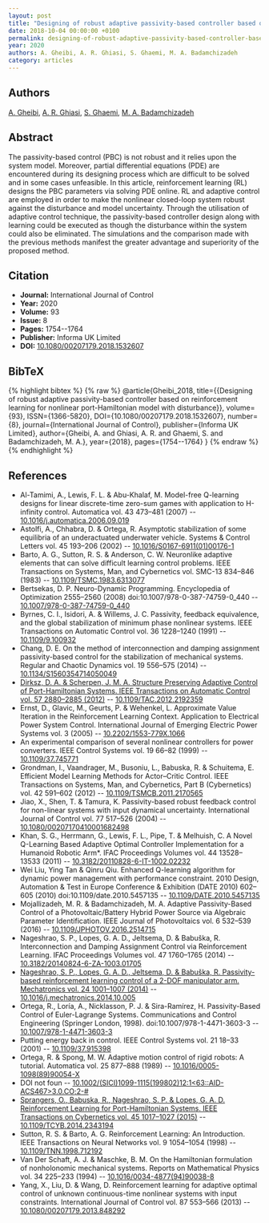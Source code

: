 ```yaml
---
layout: post
title: "Designing of robust adaptive passivity-based controller based on reinforcement learning for nonlinear port-Hamiltonian model with disturbance"
date: 2018-10-04 00:00:00 +0100
permalink: designing-of-robust-adaptive-passivity-based-controller-based-on-reinforcement-learning-for-nonlinear-port-hamiltonian-model-with-disturbance
year: 2020
authors: A. Gheibi, A. R. Ghiasi, S. Ghaemi, M. A. Badamchizadeh
category: articles
---
```

 
## Authors
[A. Gheibi](authors/a-gheibi), [A. R. Ghiasi](authors/a-r-ghiasi), [S. Ghaemi](authors/s-ghaemi), [M. A. Badamchizadeh](authors/m-a-badamchizadeh)
 
## Abstract
 The passivity-based control (PBC) is not robust and it relies upon the system model. Moreover, partial differential equations (PDE) are encountered during its designing process which are difficult to be solved and in some cases unfeasible. In this article, reinforcement learning (RL) designs the PBC parameters via solving PDE online. RL and adaptive control are employed in order to make the nonlinear closed-loop system robust against the disturbance and model uncertainty. Through the utilisation of adaptive control technique, the passivity-based controller design along with learning could be executed as though the disturbance within the system could also be eliminated. The simulations and the comparison made with the previous methods manifest the greater advantage and superiority of the proposed method.
 
## Citation
- **Journal:** International Journal of Control
- **Year:** 2020
- **Volume:** 93
- **Issue:** 8
- **Pages:** 1754--1764
- **Publisher:** Informa UK Limited
- **DOI:** [10.1080/00207179.2018.1532607](https://doi.org/10.1080/00207179.2018.1532607)
 
## BibTeX
{% highlight bibtex %}
{% raw %}
@article{Gheibi_2018,
  title={{Designing of robust adaptive passivity-based controller based on reinforcement learning for nonlinear port-Hamiltonian model with disturbance}},
  volume={93},
  ISSN={1366-5820},
  DOI={10.1080/00207179.2018.1532607},
  number={8},
  journal={International Journal of Control},
  publisher={Informa UK Limited},
  author={Gheibi, A. and Ghiasi, A. R. and Ghaemi, S. and Badamchizadeh, M. A.},
  year={2018},
  pages={1754--1764}
}
{% endraw %}
{% endhighlight %}
 
## References
- Al-Tamimi, A., Lewis, F. L. & Abu-Khalaf, M. Model-free Q-learning designs for linear discrete-time zero-sum games with application to H-infinity control. Automatica vol. 43 473–481 (2007) -- [10.1016/j.automatica.2006.09.019](https://doi.org/10.1016/j.automatica.2006.09.019)
- Astolfi, A., Chhabra, D. & Ortega, R. Asymptotic stabilization of some equilibria of an underactuated underwater vehicle. Systems &amp; Control Letters vol. 45 193–206 (2002) -- [10.1016/S0167-6911(01)00176-1](https://doi.org/10.1016/S0167-6911(01)00176-1)
- Barto, A. G., Sutton, R. S. & Anderson, C. W. Neuronlike adaptive elements that can solve difficult learning control problems. IEEE Transactions on Systems, Man, and Cybernetics vol. SMC-13 834–846 (1983) -- [10.1109/TSMC.1983.6313077](https://doi.org/10.1109/TSMC.1983.6313077)
- Bertsekas, D. P. Neuro-Dynamic Programming. Encyclopedia of Optimization 2555–2560 (2008) doi:10.1007/978-0-387-74759-0_440 -- [10.1007/978-0-387-74759-0_440](https://doi.org/10.1007/978-0-387-74759-0_440)
- Byrnes, C. I., Isidori, A. & Willems, J. C. Passivity, feedback equivalence, and the global stabilization of minimum phase nonlinear systems. IEEE Transactions on Automatic Control vol. 36 1228–1240 (1991) -- [10.1109/9.100932](https://doi.org/10.1109/9.100932)
- Chang, D. E. On the method of interconnection and damping assignment passivity-based control for the stabilization of mechanical systems. Regular and Chaotic Dynamics vol. 19 556–575 (2014) -- [10.1134/S1560354714050049](https://doi.org/10.1134/S1560354714050049)
- [Dirksz, D. A. & Scherpen, J. M. A. Structure Preserving Adaptive Control of Port-Hamiltonian Systems. IEEE Transactions on Automatic Control vol. 57 2880–2885 (2012)](structure-preserving-adaptive-control-of-port-hamiltonian-systems) -- [10.1109/TAC.2012.2192359](https://doi.org/10.1109/TAC.2012.2192359)
- Ernst, D., Glavic, M., Geurts, P. & Wehenkel, L. Approximate Value Iteration in the Reinforcement Learning Context. Application to Electrical Power System Control. International Journal of Emerging Electric Power Systems vol. 3 (2005) -- [10.2202/1553-779X.1066](https://doi.org/10.2202/1553-779X.1066)
- An experimental comparison of several nonlinear controllers for power converters. IEEE Control Systems vol. 19 66–82 (1999) -- [10.1109/37.745771](https://doi.org/10.1109/37.745771)
- Grondman, I., Vaandrager, M., Busoniu, L., Babuska, R. & Schuitema, E. Efficient Model Learning Methods for Actor–Critic Control. IEEE Transactions on Systems, Man, and Cybernetics, Part B (Cybernetics) vol. 42 591–602 (2012) -- [10.1109/TSMCB.2011.2170565](https://doi.org/10.1109/TSMCB.2011.2170565)
- Jiao, X., Shen, T. & Tamura, K. Passivity-based robust feedback control for non-linear systems with input dynamical uncertainty. International Journal of Control vol. 77 517–526 (2004) -- [10.1080/00207170410001682498](https://doi.org/10.1080/00207170410001682498)
- Khan, S. G., Herrmann, G., Lewis, F. L., Pipe, T. & Melhuish, C. A Novel Q-Learning Based Adaptive Optimal Controller Implementation for a Humanoid Robotic Arm*. IFAC Proceedings Volumes vol. 44 13528–13533 (2011) -- [10.3182/20110828-6-IT-1002.02232](https://doi.org/10.3182/20110828-6-IT-1002.02232)
- Wei Liu, Ying Tan & Qinru Qiu. Enhanced Q-learning algorithm for dynamic power management with performance constraint. 2010 Design, Automation &amp; Test in Europe Conference &amp; Exhibition (DATE 2010) 602–605 (2010) doi:10.1109/date.2010.5457135 -- [10.1109/DATE.2010.5457135](https://doi.org/10.1109/DATE.2010.5457135)
- Mojallizadeh, M. R. & Badamchizadeh, M. A. Adaptive Passivity-Based Control of a Photovoltaic/Battery Hybrid Power Source via Algebraic Parameter Identification. IEEE Journal of Photovoltaics vol. 6 532–539 (2016) -- [10.1109/JPHOTOV.2016.2514715](https://doi.org/10.1109/JPHOTOV.2016.2514715)
- Nageshrao, S. P., Lopes, G. A. D., Jeltsema, D. & Babuška, R. Interconnection and Damping Assignment Control via Reinforcement Learning. IFAC Proceedings Volumes vol. 47 1760–1765 (2014) -- [10.3182/20140824-6-ZA-1003.01705](https://doi.org/10.3182/20140824-6-ZA-1003.01705)
- [Nageshrao, S. P., Lopes, G. A. D., Jeltsema, D. & Babuška, R. Passivity-based reinforcement learning control of a 2-DOF manipulator arm. Mechatronics vol. 24 1001–1007 (2014)](passivity-based-reinforcement-learning-control-of-a-2-dof-manipulator-arm) -- [10.1016/j.mechatronics.2014.10.005](https://doi.org/10.1016/j.mechatronics.2014.10.005)
- Ortega, R., Loría, A., Nicklasson, P. J. & Sira-Ramírez, H. Passivity-Based Control of Euler-Lagrange Systems. Communications and Control Engineering (Springer London, 1998). doi:10.1007/978-1-4471-3603-3 -- [10.1007/978-1-4471-3603-3](https://doi.org/10.1007/978-1-4471-3603-3)
- Putting energy back in control. IEEE Control Systems vol. 21 18–33 (2001) -- [10.1109/37.915398](https://doi.org/10.1109/37.915398)
- Ortega, R. & Spong, M. W. Adaptive motion control of rigid robots: A tutorial. Automatica vol. 25 877–888 (1989) -- [10.1016/0005-1098(89)90054-X](https://doi.org/10.1016/0005-1098(89)90054-X)
- DOI not foun -- [10.1002/(SICI)1099-1115(199802)12:1<63::AID-ACS467>3.0.CO;2-#](https://doi.org/10.1002/(SICI)1099-1115(199802)12:1<63::AID-ACS467>3.0.CO;2-#)
- [Sprangers, O., Babuska, R., Nageshrao, S. P. & Lopes, G. A. D. Reinforcement Learning for Port-Hamiltonian Systems. IEEE Transactions on Cybernetics vol. 45 1017–1027 (2015)](reinforcement-learning-for-port-hamiltonian-systems) -- [10.1109/TCYB.2014.2343194](https://doi.org/10.1109/TCYB.2014.2343194)
- Sutton, R. S. & Barto, A. G. Reinforcement Learning: An Introduction. IEEE Transactions on Neural Networks vol. 9 1054–1054 (1998) -- [10.1109/TNN.1998.712192](https://doi.org/10.1109/TNN.1998.712192)
- Van Der Schaft, A. J. & Maschke, B. M. On the Hamiltonian formulation of nonholonomic mechanical systems. Reports on Mathematical Physics vol. 34 225–233 (1994) -- [10.1016/0034-4877(94)90038-8](https://doi.org/10.1016/0034-4877(94)90038-8)
- Yang, X., Liu, D. & Wang, D. Reinforcement learning for adaptive optimal control of unknown continuous-time nonlinear systems with input constraints. International Journal of Control vol. 87 553–566 (2013) -- [10.1080/00207179.2013.848292](https://doi.org/10.1080/00207179.2013.848292)

